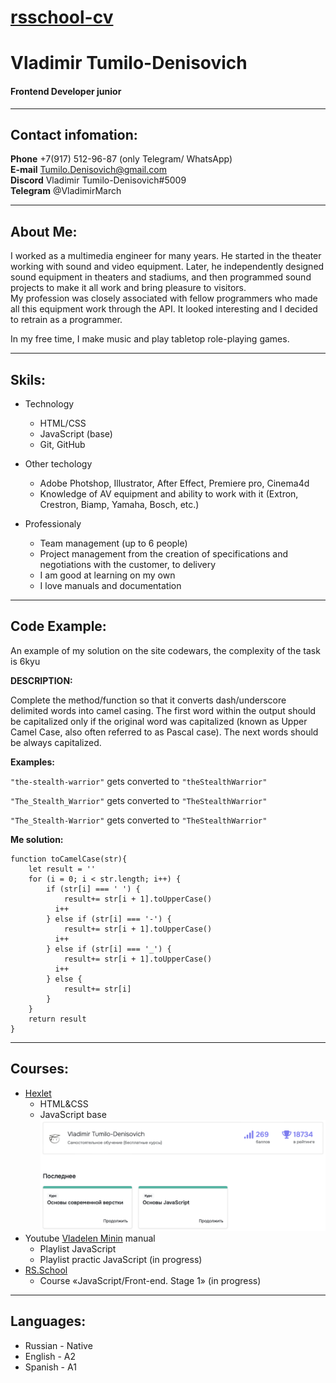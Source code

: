 # [rsschool-cv](https://app.rs.school/)

# Vladimir Tumilo-Denisovich

#### Frontend Developer junior

---

## Contact infomation:

**Phone** +7(917) 512-96-87 (only Telegram/ WhatsApp)\
**E-mail** Tumilo.Denisovich@gmail.com\
**Discord** Vladimir Tumilo-Denisovich#5009\
**Telegram** @VladimirMarch

---

## About Me:

   I worked as a multimedia engineer for many years. He started in the theater working with sound and video equipment. Later, he independently designed sound equipment in theaters and stadiums, and then programmed sound projects to make it all work and bring pleasure to visitors.\
   My profession was closely associated with fellow programmers who made all this equipment work through the API. It looked interesting and I decided to retrain as a programmer.

   In my free time, I make music and play tabletop role-playing games.

---

## Skils:

* Technology
  * HTML/CSS
  * JavaScript (base)
  * Git, GitHub

* Other techology
  * Adobe Photshop, Illustrator, After Effect, Premiere pro, Cinema4d
  * Knowledge of AV equipment and ability to work with it (Extron, Crestron, Biamp, Yamaha, Bosch, etc.)

* Professionaly
  * Team management (up to 6 people)
  * Project management from the creation of specifications and negotiations with the customer, to delivery
  * I am good at learning on my own
  * I love manuals and documentation

---

## Code Example:

   An example of my solution on the site codewars, the complexity of the task is 6kyu

**DESCRIPTION:**

   Complete the method/function so that it converts dash/underscore delimited words into camel casing. The first word within the output should be capitalized only if the original word was capitalized (known as Upper Camel Case, also often referred to as Pascal case). The next words should be always capitalized.

**Examples:**

`"the-stealth-warrior"` gets converted to `"theStealthWarrior"`

`"The_Stealth_Warrior"` gets converted to `"TheStealthWarrior"`

`"The_Stealth-Warrior"` gets converted to `"TheStealthWarrior"`

**Me solution:**
```
function toCamelCase(str){
    let result = ''
    for (i = 0; i < str.length; i++) {
        if (str[i] === ' ') {
            result+= str[i + 1].toUpperCase()
          i++
        } else if (str[i] === '-') {
            result+= str[i + 1].toUpperCase()
          i++
        } else if (str[i] === '_') {
            result+= str[i + 1].toUpperCase()
          i++
        } else {
            result+= str[i]
        }
    }
    return result
}
```

---

## Courses:

* [Hexlet][1]
  * HTML&CSS
  * JavaScript base
![hexlet course](/media/hexlet%20courses.png)
* Youtube [Vladelen Minin][2] manual
  * Playlist JavaScript
  * Playlist practic JavaScript (in progress)
* [RS.School][3]
  * Course «JavaScript/Front-end. Stage 1» (in progress)

---

## Languages:

* Russian - Native
* English - A2
* Spanish - A1

[1]:https://ru.hexlet.io "Hexlet"
[2]:https://www.youtube.com/@VladilenMinin "Vladelen Minin"
[3]:https://app.rs.school "RSSchool"